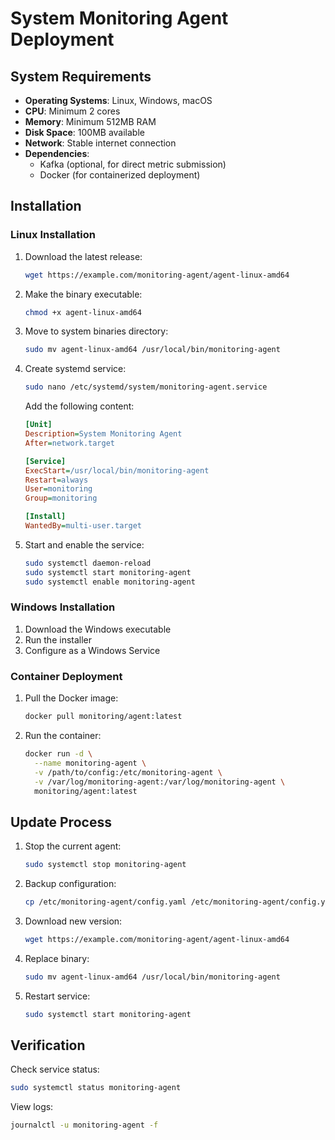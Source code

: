 # System Monitoring Agent Deployment

## System Requirements

- **Operating Systems**: Linux, Windows, macOS
- **CPU**: Minimum 2 cores
- **Memory**: Minimum 512MB RAM
- **Disk Space**: 100MB available
- **Network**: Stable internet connection
- **Dependencies**:
  - Kafka (optional, for direct metric submission)
  - Docker (for containerized deployment)

## Installation

### Linux Installation

1. Download the latest release:
   ```bash
   wget https://example.com/monitoring-agent/agent-linux-amd64
   ```
2. Make the binary executable:
   ```bash
   chmod +x agent-linux-amd64
   ```
3. Move to system binaries directory:
   ```bash
   sudo mv agent-linux-amd64 /usr/local/bin/monitoring-agent
   ```
4. Create systemd service:

   ```bash
   sudo nano /etc/systemd/system/monitoring-agent.service
   ```

   Add the following content:

   ```ini
   [Unit]
   Description=System Monitoring Agent
   After=network.target

   [Service]
   ExecStart=/usr/local/bin/monitoring-agent
   Restart=always
   User=monitoring
   Group=monitoring

   [Install]
   WantedBy=multi-user.target
   ```

5. Start and enable the service:
   ```bash
   sudo systemctl daemon-reload
   sudo systemctl start monitoring-agent
   sudo systemctl enable monitoring-agent
   ```

### Windows Installation

1. Download the Windows executable
2. Run the installer
3. Configure as a Windows Service

### Container Deployment

1. Pull the Docker image:
   ```bash
   docker pull monitoring/agent:latest
   ```
2. Run the container:
   ```bash
   docker run -d \
     --name monitoring-agent \
     -v /path/to/config:/etc/monitoring-agent \
     -v /var/log/monitoring-agent:/var/log/monitoring-agent \
     monitoring/agent:latest
   ```

## Update Process

1. Stop the current agent:
   ```bash
   sudo systemctl stop monitoring-agent
   ```
2. Backup configuration:
   ```bash
   cp /etc/monitoring-agent/config.yaml /etc/monitoring-agent/config.yaml.bak
   ```
3. Download new version:
   ```bash
   wget https://example.com/monitoring-agent/agent-linux-amd64
   ```
4. Replace binary:
   ```bash
   sudo mv agent-linux-amd64 /usr/local/bin/monitoring-agent
   ```
5. Restart service:
   ```bash
   sudo systemctl start monitoring-agent
   ```

## Verification

Check service status:

```bash
sudo systemctl status monitoring-agent
```

View logs:

```bash
journalctl -u monitoring-agent -f
```
